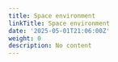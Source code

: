 ```yaml
---
title: Space environment
linkTitle: Space environment
date: '2025-05-01T21:06:00Z'
weight: 0
description: No content
---
```




